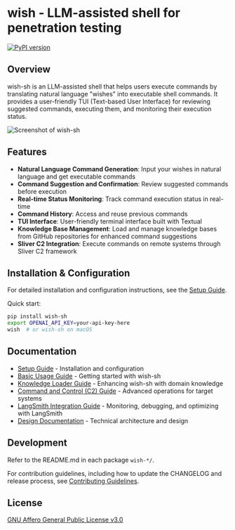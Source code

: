 # wish - LLM-assisted shell for penetration testing

[![PyPI version](https://img.shields.io/pypi/v/wish-sh.svg)](https://pypi.org/project/wish-sh)

## Overview

wish-sh is an LLM-assisted shell that helps users execute commands by translating natural language "wishes" into executable shell commands. It provides a user-friendly TUI (Text-based User Interface) for reviewing suggested commands, executing them, and monitoring their execution status.

![Screenshot of wish-sh](docs/images/screenshot.png)

## Features

- **Natural Language Command Generation**: Input your wishes in natural language and get executable commands
- **Command Suggestion and Confirmation**: Review suggested commands before execution
- **Real-time Status Monitoring**: Track command execution status in real-time
- **Command History**: Access and reuse previous commands
- **TUI Interface**: User-friendly terminal interface built with Textual
- **Knowledge Base Management**: Load and manage knowledge bases from GitHub repositories for enhanced command suggestions
- **Sliver C2 Integration**: Execute commands on remote systems through Sliver C2 framework

## Installation & Configuration

For detailed installation and configuration instructions, see the [Setup Guide](docs/setup.md).

Quick start:

```bash
pip install wish-sh
export OPENAI_API_KEY=your-api-key-here
wish  # or wish-sh on macOS
```

## Documentation

- [Setup Guide](docs/setup.md) - Installation and configuration
- [Basic Usage Guide](docs/usage-01-basic.md) - Getting started with wish-sh
- [Knowledge Loader Guide](docs/usage-02-knowledge-loader.md) - Enhancing wish-sh with domain knowledge
- [Command and Control (C2) Guide](docs/usage-03-C2.md) - Advanced operations for target systems
- [LangSmith Integration Guide](docs/usage-04-langsmith.md) - Monitoring, debugging, and optimizing with LangSmith
- [Design Documentation](docs/design.md) - Technical architecture and design

## Development

Refer to the README.md in each package `wish-*/`.

For contribution guidelines, including how to update the CHANGELOG and release process, see [Contributing Guidelines](CONTRIBUTING.md).

## License

[GNU Affero General Public License v3.0](LICENSE)
